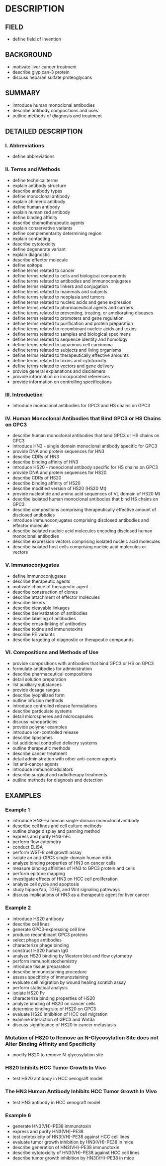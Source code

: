 # DESCRIPTION

## FIELD

- define field of invention

## BACKGROUND

- motivate liver cancer treatment
- describe glypican-3 protein
- discuss heparan sulfate proteoglycans

## SUMMARY

- introduce human monoclonal antibodies
- describe antibody compositions and uses
- outline methods of diagnosis and treatment

## DETAILED DESCRIPTION

### I. Abbreviations

- define abbreviations

### II. Terms and Methods

- define technical terms
- explain antibody structure
- describe antibody types
- define monoclonal antibody
- explain chimeric antibody
- define human antibody
- explain humanized antibody
- define binding affinity
- describe chemotherapeutic agents
- explain conservative variants
- define complementarity determining region
- explain contacting
- describe cytotoxicity
- define degenerate variant
- explain diagnostic
- describe effector molecule
- define epitope
- define terms related to cancer
- define terms related to cells and biological components
- define terms related to antibodies and immunoconjugates
- define terms related to linkers and conjugation
- define terms related to mammals and subjects
- define terms related to neoplasia and tumors
- define terms related to nucleic acids and gene expression
- define terms related to pharmaceutical agents and carriers
- define terms related to preventing, treating, or ameliorating diseases
- define terms related to promoters and gene regulation
- define terms related to purification and protein preparation
- define terms related to recombinant nucleic acids and toxins
- define terms related to samples and biological specimens
- define terms related to sequence identity and homology
- define terms related to squamous cell carcinoma
- define terms related to subjects and living organisms
- define terms related to therapeutically effective amounts
- define terms related to toxins and cytotoxicity
- define terms related to vectors and gene delivery
- provide general explanations and disclaimers
- provide information on incorporated references
- provide information on controlling specifications

### III. Introduction

- introduce monoclonal antibodies for GPC3 and HS chains on GPC3

### IV. Human Monoclonal Antibodies that Bind GPC3 or HS Chains on GPC3

- describe human monoclonal antibodies that bind GPC3 or HS chains on GPC3
- introduce HN3 - single domain monoclonal antibody specific for GPC3
- provide DNA and protein sequences for HN3
- describe CDRs of HN3
- describe binding affinity of HN3
- introduce HS20 - monoclonal antibody specific for HS chains on GPC3
- provide DNA and protein sequences for HS20
- describe CDRs of HS20
- describe binding affinity of HS20
- describe modified version of HS20 (HS20 Mt)
- provide nucleotide and amino acid sequences of VL domain of HS20 Mt
- describe isolated human monoclonal antibodies that bind HS chains on GPC3
- describe compositions comprising therapeutically effective amount of disclosed antibodies
- introduce immunoconjugates comprising disclosed antibodies and effector molecule
- describe isolated nucleic acid molecules encoding disclosed human monoclonal antibodies
- describe expression vectors comprising isolated nucleic acid molecules
- describe isolated host cells comprising nucleic acid molecules or vectors

### V. Immunoconjugates

- define immunoconjugates
- describe therapeutic agents
- motivate choice of therapeutic agent
- describe construction of clones
- describe attachment of effector molecules
- describe linkers
- describe cleavable linkages
- describe derivatization of antibodies
- describe labeling of antibodies
- describe cross-linking of antibodies
- describe toxins and immunotoxins
- describe PE variants
- describe targeting of diagnostic or therapeutic compounds

### VI. Compositions and Methods of Use

- provide compositions with antibodies that bind GPC3 or HS on GPC3
- formulate antibodies for administration
- describe pharmaceutical compositions
- detail solution preparation
- list auxiliary substances
- provide dosage ranges
- describe lyophilized form
- outline infusion methods
- introduce controlled release formulations
- describe particulate systems
- detail microspheres and microcapsules
- discuss nanoparticles
- provide polymer examples
- introduce ion-controlled release
- describe liposomes
- list additional controlled delivery systems
- outline therapeutic methods
- describe cancer treatment
- detail administration with other anti-cancer agents
- list anti-cancer agents
- introduce immunomodulators
- describe surgical and radiotherapy treatments
- outline methods for diagnosis and detection

## EXAMPLES

### Example 1

- introduce HN3—a human single-domain monoclonal antibody
- describe cell lines and cell culture methods
- outline phage display and panning method
- express and purify HN3-hFc
- perform flow cytometry
- conduct ELISA
- perform WST-8 cell growth assay
- isolate an anti-GPC3 single-domain human mAb
- analyze binding properties of HN3 on cancer cells
- measure binding affinities of HN3 to GPC3 protein and cells
- perform epitope mapping
- investigate effects of HN3 on HCC cell proliferation
- analyze cell cycle and apoptosis
- study hippo/Yap, TGFβ, and Wnt signaling pathways
- discuss implications of HN3 as a therapeutic agent for liver cancer

### Example 2

- introduce HS20 antibody
- describe cell lines
- generate GPC3-expressing cell line
- produce recombinant GPC3 proteins
- select phage antibodies
- characterize phage binding
- construct HS20 human IgG
- analyze HS20 binding by Western blot and flow cytometry
- perform immunohistochemistry
- introduce tissue preparation
- describe immunostaining procedure
- assess specificity of immunostaining
- evaluate cell migration by wound healing scratch assay
- perform statistical analysis
- isolate HS20 Fv
- characterize binding properties of HS20
- analyze binding of HS20 on cancer cells
- determine binding site of HS20 on GPC3
- evaluate HS20 inhibition of HCC cell migration
- examine interaction of GPC3 and Wnt3a
- discuss significance of HS20 in cancer metastasis

### Mutation of HS20 to Remove an N-Glycosylation Site does not Alter Binding Affinity and Specificity

- modify HS20 to remove N-glycosylation site

### HS20 Inhibits HCC Tumor Growth In Vivo

- test HS20 antibody in HCC xenograft model

### The HN3 Human Antibody Inhibits HCC Tumor Growth In Vivo

- test HN3 antibody in HCC xenograft model

### Example 6

- generate HN3(VH)-PE38 immunotoxin
- express and purify HN3(VH)-PE38
- test cytotoxicity of HN3(VH)-PE38 against HCC cell lines
- evaluate tumor growth inhibition by HN3(VH)-PE38 in mice
- describe generation of HN3(VH)-PE38 immunotoxin
- describe cytotoxicity of HN3(VH)-PE38 against HCC cell lines
- describe tumor growth inhibition by HN3(VH)-PE38 in mice

